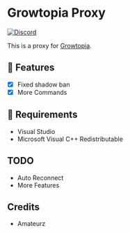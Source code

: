 # Growtopia Proxy
[![Discord](https://img.shields.io/discord/952524017208819722?color=%23000000&style=plastic?label=discord)](https://discord.gg/EVm5aWSKcA)

This is a proxy for [Growtopia](https://growtopiagame.com/).

## 📜 Features
- [x] Fixed shadow ban
- [x] More Commands

## 📝 Requirements
- Visual Studio
- Microsoft Visual C++ Redistributable

## TODO
- Auto Reconnect
- More Features

## Credits
- Amateurz
